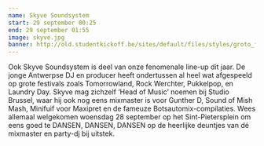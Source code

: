 ```yaml
---
name: Skyve Soundsystem
start: 29 september 00:25
end: 29 september 01:55
image: skyve.jpg
banner: http://old.studentkickoff.be/sites/default/files/styles/groto_foto-980x/public/11427172_917385908325167_2998409867762307297_n.jpg?itok=qUkHMG9y
---
```

Ook Skyve Soundsystem is deel van onze fenomenale line-up dit jaar. De jonge Antwerpse DJ en producer heeft ondertussen al heel wat afgespeeld op grote festivals zoals Tomorrowland, Rock Werchter, Pukkelpop, en Laundry Day. Skyve mag zichzelf ‘Head of Music’ noemen bij Studio Brussel, waar hij ook nog eens mixmaster is voor Gunther D, Sound of Mish Mash, Minifuif voor Maxipret en de fameuze Botsautomix-compilaties. Wees allemaal welgekomen woensdag 28 september op het Sint-Pietersplein om eens goed te DANSEN, DANSEN, DANSEN op de heerlijke deuntjes van dé mixmaster en party-dj bij uitstek.
